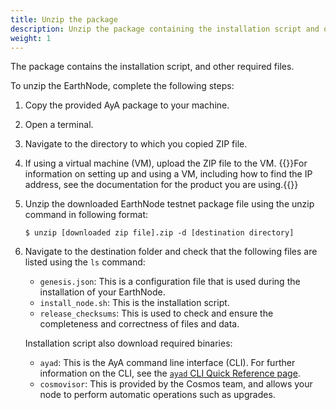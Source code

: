 ```yaml
---
title: Unzip the package
description: Unzip the package containing the installation script and other required files.
weight: 1
---
```

The package contains the installation script, and other required files.

To unzip the EarthNode, complete the following steps:
1. Copy the provided AyA package to your machine.
2. Open a terminal.
3. Navigate to the directory to which you copied ZIP file.
4. If using a virtual machine (VM), upload the ZIP file to the VM.
{{<alert title="Note">}}For information on setting up and using a VM, including how
to find the IP address, see the documentation for the product you are using.{{</alert>}}
5. Unzip the downloaded EarthNode testnet package file using the unzip command in
following format:
   ```shell
   $ unzip [downloaded zip file].zip -d [destination directory]
   ```
6. Navigate to the destination folder and check that the following files are listed
using the `ls` command:
    * `genesis.json`: This is a configuration file that is used during the installation of your EarthNode.
    * `install_node.sh`: This is the installation script.
    * `release_checksums`: This is used to check and ensure the completeness and correctness of files and data.

   Installation script also download required binaries:
   * `ayad`: This is the AyA command line interface (CLI). For further information
   on the CLI, see the [`ayad` CLI Quick Reference page](/earth-node/6-operating-on-the-testnet/1-ayad-cli-quick-reference).
   * `cosmovisor`: This is provided by the Cosmos team, and allows your node to perform
     automatic operations such as upgrades.
